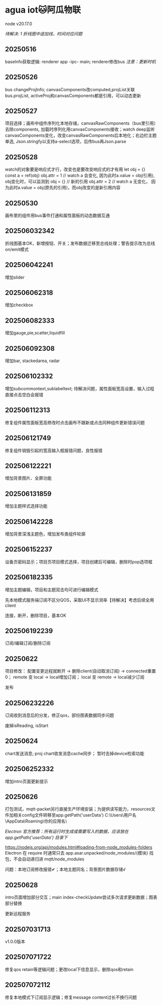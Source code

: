 # agua iot🐱阿瓜物联

node v20.17.0

*待解决: 1 折线图中途加线，时间对应问题*

## 20250516

baseInfo获取逻辑: renderer app -ipc- main; renderer修改bus *注意：更新时机*

## 20250526

bus changeProjInfo; canvasComponents改computed,projList关联bus.projList, activeProj和canvasComponents都是引用，可以动态更新

## 20250527

项目选择；画布中组件序列化本地存储，canvasRawComponents（bus里引用）去除components, 加载时序列化用canvasComponents接收；watch deep监听canvasComponents变化，改变canvasRawComponents后本地化；右边栏主题单选, Json.stringfy以支持a-select选项，后传bus再Json.parse

## 20250528

watch的对象要是响应式才行，改变也是要改变响应式的才有用
let obj = {} 
const a = ref(obj)
obj.attr = 1 // watch a 会变化, 因为此时a.value = obj(引用), obj变化时，可以监测到
obj = {} // 新的引用
obj.attr = 2 // watch a 无变化， 因为此时a.value = obj(原先的引用)，而obj改变的是新引用内容

## 20250530

画布里的组件用bus事件打通和属性面板的动态数据互通

## 202506032342

折线图基本OK，新增按钮、开关；发布数据迁移至总线处理；警告提示改为总线on/emit模式

## 202506042241

增加slider

## 202506062318

增加checkbox

## 202506082333

增加gauge,pie,scatter,liquidfill

## 202506092308

增加bar, stackedarea, radar

## 202506102332

增加subcommontext,sublabeltext; 
待解决问题，属性面板宽高设置，输入过程直接点击空白会报错

## 202506112313

修复组件属性面板宽高修改时点击画布不跟新或点击同种组件更新错误问题

## 202506121749

修复组件销毁引起的宽高输入框报错问题，良性报错

## 202506122221

增加背景图片、全屏功能

## 202506131859

增加主题样式选择功能

## 202506142228

增加背景深浅主题色，增加发布类组件轮廓

## 202506152237

设备页密码显示；项目页项目模式选择，项目创建后可编辑，删除时pop选项框

## 202506182335

增加主题编辑，项目和主题双击均可进行编辑模式

先本地模式服务端订阅不区分QOS，采取UI不显示测率【待解决】考虑后续全用client

连接，断开，删除项目，基本OK

## 202506192239

订阅/编辑订阅/删除订阅

## 20250622

项目修改：
配置变更远程就断开 -> 删除client(自动取消订阅) -> connected重置0；
remote 变 local -> local增加订阅；
local 变 remote -> local减少订阅

发布

## 202506232226

订阅收到消息后的分发，修正qos，部份图表数据同步问题

废掉isReading, isStart

## 20250624

chart发送消息; proj chart收发消息cache同步； 暂时去掉device检索功能

## 202506252332

增加intro页面更新提示

## 20250626

打包测试，mqtt-packet另行直接生产环境安装；为提供读写能力，resources文件加相关config文件转移至app.getPath('userData') C:\Users\用户名\AppData\Roaming\你的应用名\

*Electron 官方推荐：所有运行时生成或需要写入的数据，应该放在 app.getPath('userData') 目录下*

https://nodejs.org/api/modules.html#loading-from-node_modules-folders
Electron 在 require 时通常只去 app.asar.unpacked/node_modules/{模块} 找包，不会自动递归进 mqtt/node_modules

问题：本地订阅修改报错✔；本地主题同名；背景图片数据存储√

## 20250628

intro页面增加部分交互；main index-checkUpdate尝试多次请求更新数据；图表部分替换

更新远程服务

## 202507031713

v1.0.0版本

## 202507071722

修复qos retain等逻辑问题；更改local下信息显示，删除qos和retain

## 202507072112

修复本地模式下订阅显示逻辑；修复message content过长不换行问题  